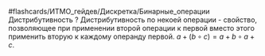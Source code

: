 #flashcards/ИТМО_гейдев/Дискретка/Бинарные_операции
Дистрибутивность
?
Дистрибутивность по некоей операции - свойство, позволяющее при применении второй операции к первой вместо этого применить вторую к каждому операнду первой.
$a + (b \circ c) = a+b \circ a+c$.
